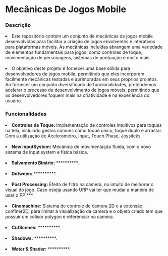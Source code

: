 <h1>Mecânicas De Jogos Mobile</h1>

<h3>Descrição</h3>

<li> Este repositório contém um conjunto de mecânicas de jogos mobile desenvolvidas para facilitar a criação de jogos envolventes e interativos para plataformas móveis.
As mecânicas incluídas abrangem uma variedade de elementos fundamentais para jogos, como controles de toque, movimentação de personagens, sistemas de pontuação e muito mais.</li>

<br>

<li> O objetivo deste projeto é fornecer uma base sólida para desenvolvedores de jogos mobile, permitindo que eles incorporem facilmente mecânicas testadas e aprimoradas em seus próprios projetos.
Ao fornecer um conjunto diversificado de funcionalidades, pretendemos acelerar o processo de desenvolvimento de jogos móveis, permitindo que os desenvolvedores foquem mais na criatividade e na experiência do usuário.</li>

<h3>Funcionalidades</h3>

<li> <b>Controles de Toque:</b> Implementação de controles intuitivos para toques na tela, incluindo gestos comuns como toque único, toque duplo e arrastar. Com a utilização de Acelerometro, Input, Touch.Phase, Joysitcks</li>

<br>

<li> <b>New InputSystem:</b> Mecânica de movimentação fluida, com o novo sistema de input system e física básica.</li>

<br>

<li> <b>Salvamento Binário:</b> **********.</li>

<br>

<li> <b>Dotween:</b> **********.</li>

<br>

<li> <b>Post Processing:</b> Efeito de filtro na camera, no intuito de melhorar o visual do jogo.
  Caso esteja usando URP vai ter que mudar a maneira de usar o PP ***.</li>

<br>

<li> <b>Cinemachine:</b> Sistema de controle de camera 2D e a extensão, confiner2D, para limitar a visualização da camera e o objeto criado tem que possuir um colisor polygon e referenciar na camera.</li>

<br>

<li> <b>CutScenes:</b> **********.</li>

<br>

<li> <b>Shadows:</b> **********.</li>

<br>

<li> <b>Water & Shader:</b> **********.</li>
